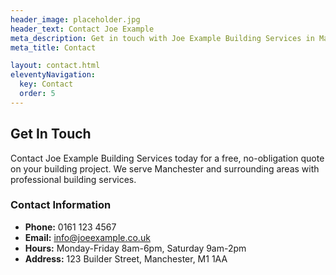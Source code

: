 ```yaml
---
header_image: placeholder.jpg
header_text: Contact Joe Example
meta_description: Get in touch with Joe Example Building Services in Manchester - free quotes for all building work
meta_title: Contact

layout: contact.html
eleventyNavigation:
  key: Contact
  order: 5
---
```


## Get In Touch

Contact Joe Example Building Services today for a free, no-obligation quote on your building project. We serve Manchester and surrounding areas with professional building services.

### Contact Information

- **Phone:** 0161 123 4567
- **Email:** info@joeexample.co.uk
- **Hours:** Monday-Friday 8am-6pm, Saturday 9am-2pm
- **Address:** 123 Builder Street, Manchester, M1 1AA
